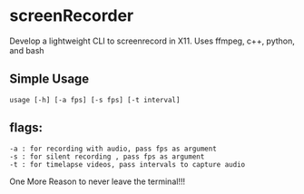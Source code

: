# screenRecorder
Develop a lightweight CLI to screenrecord in X11. Uses ffmpeg, c++, python, and bash

## Simple Usage
```usage [-h] [-a fps] [-s fps] [-t interval]```

## flags:
```
-a : for recording with audio, pass fps as argument
-s : for silent recording , pass fps as argument
-t : for timelapse videos, pass intervals to capture audio
```
One More Reason to never leave the terminal!!!

